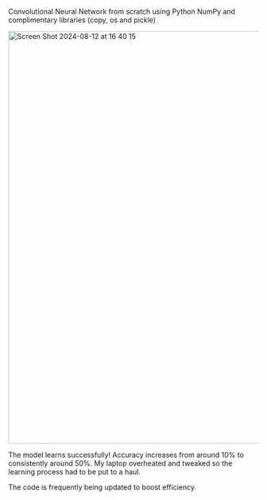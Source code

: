 Convolutional Neural Network from scratch using Python NumPy and complimentary libraries (copy, os and pickle)

<img width="829" alt="Screen Shot 2024-08-12 at 16 40 15" src="https://github.com/user-attachments/assets/b1884069-d915-48cf-966d-b7590dd4fe04">

The model learns successfully! Accuracy increases from around 10% to consistently around 50%. My laptop overheated and tweaked so the learning process had to be put to a haul. 

The code is frequently being updated to boost efficiency. 
